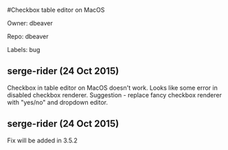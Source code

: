 #Checkbox table editor on MacOS

Owner: dbeaver

Repo: dbeaver

Labels: bug 

## serge-rider (24 Oct 2015)

Checkbox in table editor on MacOS doesn't work. Looks like some error in disabled checkbox renderer.
Suggestion - replace fancy checkbox renderer with "yes/no" and dropdown editor.


## serge-rider (24 Oct 2015)

Fix will be added in 3.5.2


